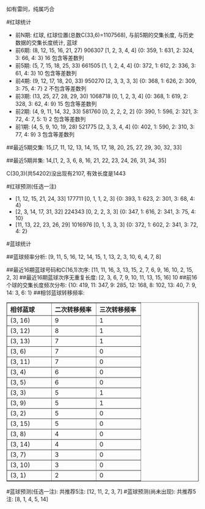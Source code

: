 <!-- 
.. title: 双色球2012104期(2012-09-04)数据分析报告
.. slug: slott-2012104-2012-09-04-report
.. date: 2012-09-05 08:00:00 UTC+08:00
.. tags: Lottery
.. link: 
.. description: 
.. type: text
-->

如有雷同，纯属巧合

<!-- TEASER_END-->

#红球统计

- 前N期: 红球, 红球位置(总数C(33,6)=1107568), 与前5期的交集长度, 与历史数据的交集长度统计, 蓝球
- 前6期: (8, 12, 15, 16, 21, 27) 906307 [1, 2, 3, 4, 4] {0: 359, 1: 631, 2: 324, 3: 66, 4: 3} 16 包含等差数列
- 前5期: (5, 7, 15, 18, 25, 33) 661505 [1, 1, 2, 4, 4] {0: 372, 1: 612, 2: 336, 3: 61, 4: 3} 10 包含等差数列
- 前4期: (9, 12, 17, 18, 20, 33) 950270 [2, 3, 3, 3, 3] {0: 368, 1: 626, 2: 309, 3: 75, 4: 7} 2 不包含等差数列
- 前3期: (13, 25, 27, 28, 29, 30) 1068718 [0, 1, 2, 3, 4] {0: 368, 1: 619, 2: 328, 3: 62, 4: 9} 15 包含等差数列
- 前2期: (4, 9, 11, 14, 32, 33) 581760 [0, 2, 2, 2, 2] {0: 390, 1: 596, 2: 321, 3: 72, 4: 7, 5: 1} 2 包含等差数列
- 前1期: (4, 5, 9, 10, 19, 28) 521775 [2, 3, 3, 4, 4] {0: 402, 1: 590, 2: 310, 3: 77, 4: 9} 3 包含等差数列

##最近5期交集:
15,[7, 11, 12, 13, 14, 15, 17, 18, 20, 25, 27, 29, 30, 32, 33]

##最近5期并集:
14,[1, 2, 3, 6, 8, 16, 21, 22, 23, 24, 26, 31, 34, 35]

C(30,3)(共54202)没出现有2107, 
有效长度是1443

#红球预测(任选一注)

- [1, 12, 15, 21, 24, 33] 177711 [0, 1, 1, 2, 3] {0: 393, 1: 623, 2: 301, 3: 68, 4: 4}
- [2, 3, 14, 17, 31, 32] 224343 [0, 2, 2, 3, 3] {0: 347, 1: 616, 2: 341, 3: 75, 4: 10}
- [11, 13, 22, 23, 26, 29] 1016976 [0, 1, 3, 3, 3] {0: 372, 1: 602, 2: 341, 3: 72, 4: 2}

#蓝球统计

##蓝球频率分析:
[9, 11, 5, 16, 12, 14, 15, 1, 13, 2, 3, 10, 6, 4, 7, 8]

##最近16期蓝球号码和C(16,1)次序:
[11, 11, 16, 3, 13, 15, 2, 7, 6, 9, 16, 10, 2, 15, 2, 3]
##最近16期蓝球次序无重复长度:
[2, 3, 6, 7, 9, 10, 11, 13, 15, 16] 10
##前16个球的交集长度频次分布:
{10: 419, 11: 347, 9: 285, 12: 168, 8: 102, 13: 40, 7: 9, 14: 3, 6: 1}
##相邻蓝球转移频率:
<table border="1" class="table table-striped dataframe">
  <thead>
    <tr style="text-align: left;">
      <th style="min-width: 100px;">相邻蓝球</th>
      <th style="min-width: 100px;">二次转移频率</th>
      <th style="min-width: 100px;">三次转移频率</th>
    </tr>
  </thead>
  <tbody>
    <tr>
      <td> (3, 16)</td>
      <td> 9</td>
      <td> 1</td>
    </tr>
    <tr>
      <td> (3, 12)</td>
      <td> 8</td>
      <td> 1</td>
    </tr>
    <tr>
      <td> (3, 13)</td>
      <td> 7</td>
      <td> 1</td>
    </tr>
    <tr>
      <td>  (3, 6)</td>
      <td> 7</td>
      <td> 0</td>
    </tr>
    <tr>
      <td> (3, 11)</td>
      <td> 7</td>
      <td> 0</td>
    </tr>
    <tr>
      <td>  (3, 4)</td>
      <td> 6</td>
      <td> 0</td>
    </tr>
    <tr>
      <td>  (3, 5)</td>
      <td> 6</td>
      <td> 0</td>
    </tr>
    <tr>
      <td>  (3, 3)</td>
      <td> 5</td>
      <td> 1</td>
    </tr>
    <tr>
      <td>  (3, 9)</td>
      <td> 5</td>
      <td> 1</td>
    </tr>
    <tr>
      <td>  (3, 2)</td>
      <td> 5</td>
      <td> 0</td>
    </tr>
    <tr>
      <td> (3, 15)</td>
      <td> 5</td>
      <td> 0</td>
    </tr>
    <tr>
      <td>  (3, 8)</td>
      <td> 4</td>
      <td> 0</td>
    </tr>
    <tr>
      <td> (3, 14)</td>
      <td> 4</td>
      <td> 0</td>
    </tr>
    <tr>
      <td>  (3, 7)</td>
      <td> 3</td>
      <td> 0</td>
    </tr>
    <tr>
      <td> (3, 10)</td>
      <td> 3</td>
      <td> 0</td>
    </tr>
    <tr>
      <td>  (3, 1)</td>
      <td> 2</td>
      <td> 0</td>
    </tr>
  </tbody>
</table>
#蓝球预测(任选一注):
共推荐5注: [12, 11, 2, 3, 7]
#蓝球预测(尚未出现):
共推荐5注: [8, 1, 4, 5, 14]

